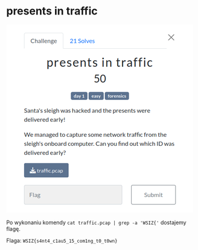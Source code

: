 # presents in traffic
![](bca6db7f40bf6aced997d1d4b9154f7e)

Po wykonaniu komendy `cat traffic.pcap | grep -a 'WSIZ{'` dostajemy flagę.

Flaga: `WSIZ{s4nt4_c1au5_15_com1ng_t0_t0wn}`